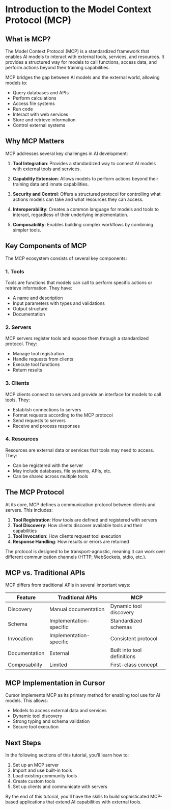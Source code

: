 # Introduction to the Model Context Protocol (MCP)

## What is MCP?

The Model Context Protocol (MCP) is a standardized framework that enables AI models to interact with external tools, services, and resources. It provides a structured way for models to call functions, access data, and perform actions beyond their training capabilities.

MCP bridges the gap between AI models and the external world, allowing models to:

- Query databases and APIs
- Perform calculations
- Access file systems
- Run code
- Interact with web services
- Store and retrieve information
- Control external systems

## Why MCP Matters

MCP addresses several key challenges in AI development:

1. **Tool Integration**: Provides a standardized way to connect AI models with external tools and services.

2. **Capability Extension**: Allows models to perform actions beyond their training data and innate capabilities.

3. **Security and Control**: Offers a structured protocol for controlling what actions models can take and what resources they can access.

4. **Interoperability**: Creates a common language for models and tools to interact, regardless of their underlying implementation.

5. **Composability**: Enables building complex workflows by combining simpler tools.

## Key Components of MCP

The MCP ecosystem consists of several key components:

### 1. Tools

Tools are functions that models can call to perform specific actions or retrieve information. They have:

- A name and description
- Input parameters with types and validations
- Output structure
- Documentation

### 2. Servers

MCP servers register tools and expose them through a standardized protocol. They:

- Manage tool registration
- Handle requests from clients
- Execute tool functions
- Return results

### 3. Clients

MCP clients connect to servers and provide an interface for models to call tools. They:

- Establish connections to servers
- Format requests according to the MCP protocol
- Send requests to servers
- Receive and process responses

### 4. Resources

Resources are external data or services that tools may need to access. They:

- Can be registered with the server
- May include databases, file systems, APIs, etc.
- Can be shared across multiple tools

## The MCP Protocol

At its core, MCP defines a communication protocol between clients and servers. This includes:

1. **Tool Registration**: How tools are defined and registered with servers
2. **Tool Discovery**: How clients discover available tools and their capabilities
3. **Tool Invocation**: How clients request tool execution
4. **Response Handling**: How results or errors are returned

The protocol is designed to be transport-agnostic, meaning it can work over different communication channels (HTTP, WebSockets, stdio, etc.).

## MCP vs. Traditional APIs

MCP differs from traditional APIs in several important ways:

| Feature | Traditional APIs | MCP |
|---------|------------------|-----|
| Discovery | Manual documentation | Dynamic tool discovery |
| Schema | Implementation-specific | Standardized schemas |
| Invocation | Implementation-specific | Consistent protocol |
| Documentation | External | Built into tool definitions |
| Composability | Limited | First-class concept |

## MCP Implementation in Cursor

Cursor implements MCP as its primary method for enabling tool use for AI models. This allows:

- Models to access external data and services
- Dynamic tool discovery
- Strong typing and schema validation
- Secure tool execution

## Next Steps

In the following sections of this tutorial, you'll learn how to:

1. Set up an MCP server
2. Import and use built-in tools
3. Load existing community tools
4. Create custom tools
5. Set up clients and communicate with servers

By the end of this tutorial, you'll have the skills to build sophisticated MCP-based applications that extend AI capabilities with external tools. 